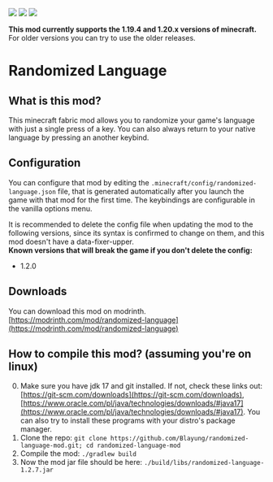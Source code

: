 [![](https://cdn.jsdelivr.net/npm/@intergrav/devins-badges@3/assets/cozy/requires/fabric-api_vector.svg)](https://modrinth.com/mod/fabric-api) [![](https://cdn.jsdelivr.net/npm/@intergrav/devins-badges@3/assets/cozy/available/modrinth_vector.svg)](https://modrinth.com/mod/randomized-language) ![](https://cdn.jsdelivr.net/npm/@intergrav/devins-badges@3/assets/cozy/unsupported/forge_vector.svg)  
  
**This mod currently supports the 1.19.4 and 1.20.x versions of minecraft.**  
For older versions you can try to use the older releases.
# Randomized Language

## What is this mod?
This minecraft fabric mod allows you to randomize your game's language with just a single press of a key. You can also always return to your native language by pressing an another keybind.

## Configuration
You can configure that mod by editing the `.minecraft/config/randomized-language.json` file, that is generated automatically after you launch the game with that mod for the first time. The keybindings are configurable in the vanilla options menu.  
  
It is recommended to delete the config file when updating the mod to the following versions, since its syntax is confirmed to change on them, and this mod doesn't have a data-fixer-upper.  
**Known versions that will break the game if you don't delete the config:**  
- 1.2.0

## Downloads
You can download this mod on modrinth. [https://modrinth.com/mod/randomized-language](https://modrinth.com/mod/randomized-language)

## How to compile this mod? (assuming you're on linux)
0. Make sure you have jdk 17 and git installed. If not, check these links out: [https://git-scm.com/downloads](https://git-scm.com/downloads), [https://www.oracle.com/pl/java/technologies/downloads/#java17](https://www.oracle.com/pl/java/technologies/downloads/#java17). You can also try to install these programs with your distro's package manager.
1. Clone the repo: `git clone https://github.com/Blayung/randomized-language-mod.git; cd randomized-language-mod`
2. Compile the mod: `./gradlew build`
3. Now the mod jar file should be here: `./build/libs/randomized-language-1.2.7.jar`
